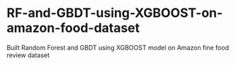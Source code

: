 # RF-and-GBDT-using-XGBOOST-on-amazon-food-dataset
Built Random Forest and GBDT using XGBOOST model on Amazon fine food review dataset
